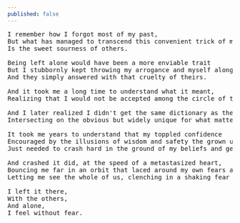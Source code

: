 ```yaml
---
published: false
---
```

<pre>
I remember how I forgot most of my past,
But what has managed to transcend this convenient trick of my brain
Is the sweet sourness of others.

Being left alone would have been a more enviable trait
But I stubbornly kept throwing my arrogance and myself along, unknowingly at these kids.
And they simply answered with that cruelty of theirs.

And it took me a long time to understand what it meant,
Realizing that I would not be accepted among the circle of the cool kids.

And I later realized I didn't get the same dictionary as the others,
Intersecting on the obvious but widely unique for what mattered.

It took me years to understand that my toppled confidence
Encouraged by the illusions of wisdom and safety the grown up projected
Just needed to crash hard in the ground of my beliefs and get rebuilt.

And crashed it did, at the speed of a metastasized heart,
Bouncing me far in an orbit that laced around my own fears and doubts,
Letting me see the whole of us, clenching in a shaking fear of the unknown.

I left it there,
With the others,
And alone,
I feel without fear.
</pre>
